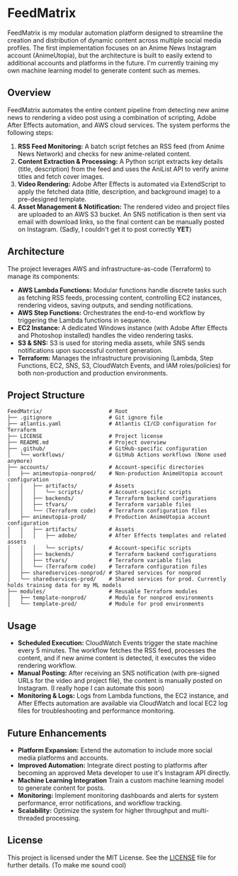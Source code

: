 # FeedMatrix

FeedMatrix is my modular automation platform designed to streamline the creation and distribution of dynamic content across multiple social media profiles. The first implementation focuses on an Anime News Instagram account (AnimeUtopia), but the architecture is built to easily extend to additional accounts and platforms in the future. I'm currently training my own machine learning model to generate content such as memes.

## Overview

FeedMatrix automates the entire content pipeline from detecting new anime news to rendering a video post using a combination of scripting, Adobe After Effects automation, and AWS cloud services. The system performs the following steps:

1. **RSS Feed Monitoring:** A batch script fetches an RSS feed (from Anime News Network) and checks for new anime-related content.
2. **Content Extraction & Processing:** A Python script extracts key details (title, description) from the feed and uses the AniList API to verify anime titles and fetch cover images.
3. **Video Rendering:** Adobe After Effects is automated via ExtendScript to apply the fetched data (title, description, and background image) to a pre-designed template.
4. **Asset Management & Notification:** The rendered video and project files are uploaded to an AWS S3 bucket. An SNS notification is then sent via email with download links, so the final content can be manually posted on Instagram. (Sadly, I couldn't get it to post correctly **YET**)

## Architecture

The project leverages AWS and infrastructure-as-code (Terraform) to manage its components:

- **AWS Lambda Functions:** Modular functions handle discrete tasks such as fetching RSS feeds, processing content, controlling EC2 instances, rendering videos, saving outputs, and sending notifications.
- **AWS Step Functions:** Orchestrates the end-to-end workflow by triggering the Lambda functions in sequence.
- **EC2 Instance:** A dedicated Windows instance (with Adobe After Effects and Photoshop installed) handles the video rendering tasks.
- **S3 & SNS:** S3 is used for storing media assets, while SNS sends notifications upon successful content generation.
- **Terraform:** Manages the infrastructure provisioning (Lambda, Step Functions, EC2, SNS, S3, CloudWatch Events, and IAM roles/policies) for both non-production and production environments.

## Project Structure

```
FeedMatrix/                     # Root
├── .gitignore                  # Git ignore file
├── atlantis.yaml               # Atlantis CI/CD configuration for Terraform
├── LICENSE                     # Project license
├── README.md                   # Project overview
├── .github/                    # GitHub-specific configuration
│   └── workflows/              # GitHub Actions workflows (None used anymore)
├── accounts/                   # Account-specific directories
│   ├── animeutopia-nonprod/    # Non-production AnimeUtopia account configuration
│   │   ├── artifacts/          # Assets
│   │   │   └── scripts/        # Account-specific scripts
│   │   ├── backends/           # Terraform backend configurations
│   │   ├── tfvars/             # Terraform variable files
│   │   └── (Terraform code)    # Terraform configuration files
│   ├── animeutopia-prod/       # Production AnimeUtopia account configuration
│   │   ├── artifacts/          # Assets
│   │   │   ├── adobe/          # After Effects templates and related assets
│   │   │   └── scripts/        # Account-specific scripts
│   │   ├── backends/           # Terraform backend configurations
│   │   ├── tfvars/             # Terraform variable files
│   │   └── (Terraform code)    # Terraform configuration files
│   ├── sharedservices-nonprod/ # Shared services for nonprod
│   └── sharedservices-prod/    # Shared services for prod. Currently holds training data for my ML models
├── modules/                    # Reusable Terraform modules
│   ├── template-nonprod/       # Module for nonprod environments
│   └── template-prod/          # Module for prod environments
```

## Usage

- **Scheduled Execution:** CloudWatch Events trigger the state machine every 5 minutes. The workflow fetches the RSS feed, processes the content, and if new anime content is detected, it executes the video rendering workflow.
- **Manual Posting:** After receiving an SNS notification (with pre-signed URLs for the video and project file), the content is manually posted on Instagram. (I really hope I can automate this soon)
- **Monitoring & Logs:** Logs from Lambda functions, the EC2 instance, and After Effects automation are available via CloudWatch and local EC2 log files for troubleshooting and performance monitoring.

## Future Enhancements

- **Platform Expansion:** Extend the automation to include more social media platforms and accounts.
- **Improved Automation:** Integrate direct posting to platforms after becoming an approved Meta developer to use it's Instagram API directly.
- **Machine Learning Integration** Train a custom machine learning model to generate content for posts.
- **Monitoring:** Implement monitoring dashboards and alerts for system performance, error notifications, and workflow tracking.
- **Scalability:** Optimize the system for higher throughput and multi-threaded processing.

## License

This project is licensed under the MIT License. See the [LICENSE](LICENSE) file for further details. (To make me sound cool)